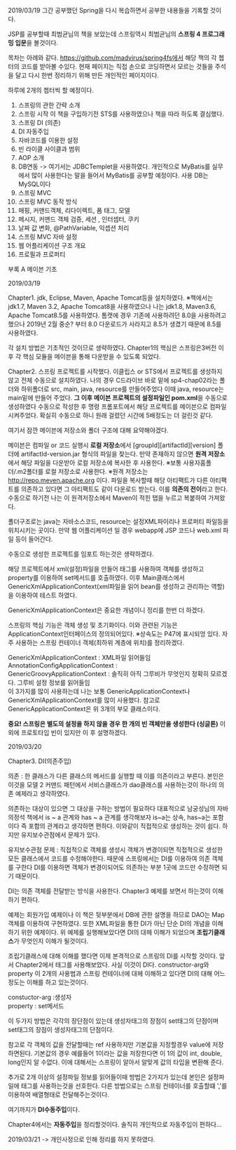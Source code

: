 2019/03/19 그간 공부했던 Spring을 다시 복습하면서 공부한 내용들을 기록할 것이다.

JSP를 공부할때 최범균님의 책을 보았는데 스프링역시 최범균님의 <b>스프링 4 프로그래밍 입문</b>을 볼것이다. 

목차는 아례와 같다.
https://github.com/madvirus/spring4fs에서 해당 책의 각 쳅터의 코드를 받아볼 수있다.
현재 페이지는 직접 손으로 코딩하면서 모르는 것들을 주석을 달고 다시 한번 정리하기 위해
만든 개인적인 페이지이다.

하루에 2개의 쳅터씩 할 예정이다.

1. 스프링의 관한 간략 소개
2. 스프링 시작 이 책을 구입하기전 STS를 사용하였으나 책을 따라 하도록 결심했다.
3. 스프링 DI (의존)
4. DI 자동주입
5. 자바코드를 이용한 설정 
6. 빈 라이클 사이클과 범위
7. AOP 소개
8. DB연동 -> 여기서는 JDBCTemplet을 사용하였다. 개인적으로 MyBatis를 실무에서 많이 사용한다는 말을 들어서 MyBatis를 공부할 예정이다.
사용 DB는 MySQL이다
9. 스프링 MVC
10. 스프링 MVC 동작 방식
11. 매핑, 커맨드객체, 리다이렉트, 폼 태그, 모델
12. 메시지, 커맨드 객체 검증, 세션 , 인터셉터, 쿠키
13. 날짜 값 변화, @PathVariable, 익셉션 처리
14. 스프링 MVC 자바 설정
15. 웹 어플리케이션 구조 개요
16. 프로필과 프로퍼티

부록 A 메이븐 기초

2019/03/19 

Chapter1. jdk, Eclipse, Maven, Apache Tomcat등을 설치하였다.
※책에서는 jdk1.7, Maven 3.2, Apache Tomcat8을 사용하였으나
나는 jdk1.8, Maven3.6, Apache Tomcat8.5를 사용하였다. 톰캣에 경우 기존에 사용하려던 8.0을 사용하려고 했으나
2019년 2월 중순? 부터 8.0 다운로드가 사라지고 8.5가 생겼기 때문에 8.5를 사용하였다.

각 설치 방법은 기초적인 것이므로 생략하였다.
Chapter1의 핵심은 스프링은3버전 이후 각 핵심 모듈을 메이븐을 통해 다운받을 수 있도록 되었다. 


Chapter2. 스프링 프로젝트를 시작했다. 
이클립스 or STS에서 프로젝트를 생성하지 않고 전체 수동으로 설치하였다. 
나의 경우 C드라이브 바로 밑에 sp4-chap02라는 폴더와 하위폴더로 src, main, java, resource를 만들어주었다
이때 java, resource는 main밑에 만들어 주었다. <b>그 이후 메이븐 프로젝트의 설정파일인 pom.xml</b>을 수동으로 생성하였다
수동으로 작성한 후 명령 프롬포트에서 해당 프로젝트를 메이븐으로 컴파일 시켜주었다.
확실히 수동으로 하니 원래 걸렸던 시간에 5배정도는 더 걸린것 같다.

여기서 잠깐 메이븐에 저장소와 폴더 구조에 대해 요약해야겠다.

메이븐은 컴파일 or 코드 실행시 <b>로컬 저장소</b>에서 [groupId]\[artifactId]\[version] 폴더에 artifactId-version.jar 형식의 파일을 찾는다.
만약 존재하지 않으면 <b>원격 저장소</b>에서 해당 파일을 다운받아 로컬 저장소에 복사한 후 사용한다.
※보통 사용자홈폴더/.m2폴더를 로컬 저장소로 사용한다.
※원격 저장소는 http://repo.meven.apache.org 이다. 파일을 복사할때 해당 아티팩트가 다른 아티팩트를 의존하고 있다면 그 아티팩트도 같이 다운로드 받는다. 이를 <b>의존의 전이</b>라고 한다. 수동으로 하기전 나는 이 원격저장소에서 Maven이 적힌 탭을 누르고 복붙하여 가져왔다.

폴더구조로는 java는 자바소스코드, resource는 설정XML파이리나 프로퍼티 파일등을 위치시키는 곳이다.
만약 웹 어플리케이션 일 경우 webapp에 JSP 코드나 web.xml 파일 등이 들어간다.

수동으로 생성한 프로젝트를 임포트 하는것은 생략하겠다.

해당 프로젝트에서 xml(설정)파일을 만들어 <bean>태그를 사용하여 객체를 생성하고 property를 이용하여 set메서드를 호출하였다.
이후 Main클래스에서 GenericXmlApplicationContext(xml파일을 읽어 bean를 생성하고 관리하는 역할)을 이용하여 테스트 하였다.
  
GenericXmlApplicationContext은 중요한 개념이니 정리를 한번 더 하겠다.

스프링의 핵심 기능은 객체 생성 및 초기화이다.
이와 관련된 기능은 ApplicationContext인터페이스의 정의되어있다. 
※상속도는 P47에 표시되엉 있다.
자주 사용하는 스프링 컨테이너 객체(최하위 계층에 위치)를 정리하겠다.

GenericXmlApplicationContext : XML파일 읽어들임 <br>
AnnotationConfigApplicationContext : <br>
GenericGroovyApplicationContext : 솔직히 아직 그루비가 무엇인지 정확히 모르겠다. 그루비 설정 정보를 읽어들임 <br>
이 3가지를 많이 사용하는데 나는 보통 GenericApplicationContext나 GenericXmlApplicationContext를 많이 사용했다.
참고로 GenericApplicationContext은 위 3개의 부모 클래스이다.

<b>중요! 스프링은 별도의 설정을 하지 않을 경우 한 개의 빈 객체만을 생성한다 (싱글톤)</b> 이외에 프로토타입 빈이 있지만 이 후 설명하겠다.

2019/03/20

Chapter3. DI(의존주입)

의존 : 한 클래스가 다른 클래스의 메서드를 실행할 때 이를 의존이라고 부른다. 본인은 이것을 모델 2 커맨드 패턴에서 서비스클래스가 dao클래스를 사용하는것이 하나의 의존 예제라고 생각하였다.

의존하는 대상이 있으면 그 대상을 구하는 방법이 필요하다 대표적으로 
남궁성님의 자바의정석 책에서 is ~ a 관계와 has ~ a 관계를 생각해보자 is~a는 상속, has~a는 포함이다 즉 포함의 관계라고 생각하면 편하다.
이와같이 직접적으로 생성하는 것이 쉽다. 하지만 유지보수관점에서 문제가 있다.

유지보수관점 문제 : 직접적으로 객체를 생성시 객체가 변경이되면 직접적으로 생성한 모든 클래스에서 코드를 수정해야한다.
때문에 스프링에서는 DI를 이용하여 의존 객체를 구한다 DI를 이용하면 객체가 변경이되어도 의존하는 부분 1곳에 코드만 수정하면 되기 때문이다.

DI는 의존 객체를 전달받는 방식을 사용한다. Chapter3 예제를 보면서 하는것이 이해하기 편하다.

예제는 회원가입 예제이나 이 책은 뒷부분에서 DB에 관한 설명을 하므로 DAO는 Map객체를 이용하여 구현하였다.
또한 XML파일을 통한 DI가 아닌 단순 DI의 개념을 이해하기 위한 예제이다.
위 예제를 실행해보았다면 DI의 대헤 이해가 되었으며 <b>조립기클래스</b>가 무엇인지 이해가 될것이다. 

조립기클래스에 대해 이해를 했다면 이제 본격적으로 스프링의 DI를 시작할 것이다.
앞서 Chapter2에서 <bean>태그를 사용해보았다. 사실 이것이 DI다.
constructor-arg와 property 이 2개의 사용법과 스프링 컨테이너에 대헤 이해하고 있다면 DI의 대해 어느정도는 이해를 하고 있는것이다.

constuctor-arg :생성자 <br>
property : set메서드 <br>

이 두가지 방법은 각각의 장단점이 있는데 생성자태그의 장점이 set태그의 단점이며 set태그의 장점이 생성자태그의 단점이다.

참고로 각 객체의 값을 전달할때는 ref 사용하지만 기본값을 지정할경우 value에 저장하면된다.
기본값의 경우 예를들어 1이라는 값을 저장한다면 이 1의 값이 int, double, long인지 알 수없다.
이에 대해서는 스프링이 알아서 알맞게 값의 타입을 변환해 준다.

추가로 2개 이상의 설정파일 정보를 읽어들이때 방법은 2가지가 있는데
본인은 설정파일에 <import> 태그를 사용하는것을 선호한다.
다른 방법으로는 스프링 컨테이너를 호출할떄 ','를 이용하여 배열형태로 전달해주는것이다.
 
여기까지가 <b>DI수동주입</b>이다.

Chapter4에서는 <b>자동주입</b>을 정리할것이다. 솔직히 개인적으로 자동주입이 편하다...

2019/03/21
-> 개인사정으로 인해 정리를 하지 못하였다.

